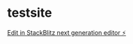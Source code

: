# testsite

[Edit in StackBlitz next generation editor ⚡️](https://stackblitz.com/~/github.com/thelang007/testsite)